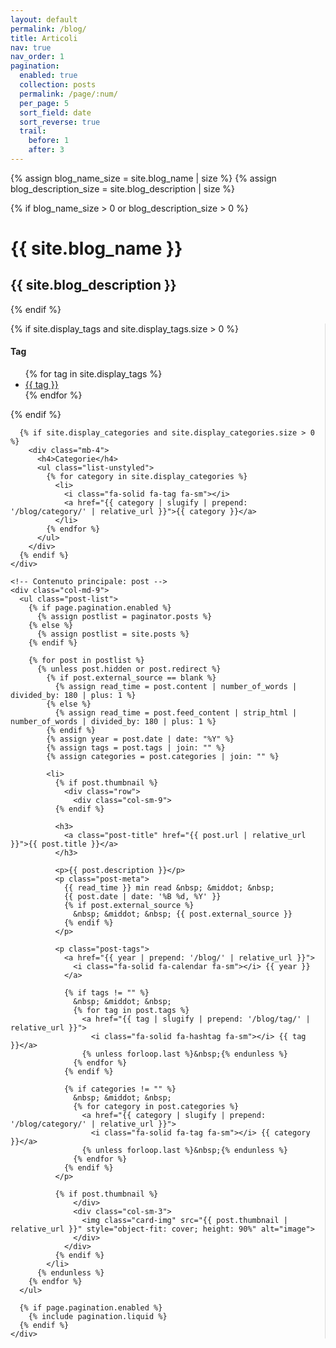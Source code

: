 ```yaml
---
layout: default
permalink: /blog/
title: Articoli
nav: true
nav_order: 1
pagination:
  enabled: true
  collection: posts
  permalink: /page/:num/
  per_page: 5
  sort_field: date
  sort_reverse: true
  trail:
    before: 1
    after: 3
---
```


<div class="post">

  {% assign blog_name_size = site.blog_name | size %}
  {% assign blog_description_size = site.blog_description | size %}

  {% if blog_name_size > 0 or blog_description_size > 0 %}
    <div class="header-bar">
      <h1>{{ site.blog_name }}</h1>
      <h2>{{ site.blog_description }}</h2>
    </div>
  {% endif %}

  <div class="row">
    <!-- Sidebar sinistra -->
    <div class="col-md-3 mb-4" style="border-right: 1px solid #ddd; padding-right: 1rem;">
      {% if site.display_tags and site.display_tags.size > 0 %}
        <div class="mb-4">
          <h4>Tag</h4>
          <ul class="list-unstyled">
            {% for tag in site.display_tags %}
              <li>
                <i class="fa-solid fa-hashtag fa-sm"></i>
                <a href="{{ tag | slugify | prepend: '/blog/tag/' | relative_url }}">{{ tag }}</a>
              </li>
            {% endfor %}
          </ul>
        </div>
      {% endif %}

      {% if site.display_categories and site.display_categories.size > 0 %}
        <div class="mb-4">
          <h4>Categorie</h4>
          <ul class="list-unstyled">
            {% for category in site.display_categories %}
              <li>
                <i class="fa-solid fa-tag fa-sm"></i>
                <a href="{{ category | slugify | prepend: '/blog/category/' | relative_url }}">{{ category }}</a>
              </li>
            {% endfor %}
          </ul>
        </div>
      {% endif %}
    </div>

    <!-- Contenuto principale: post -->
    <div class="col-md-9">
      <ul class="post-list">
        {% if page.pagination.enabled %}
          {% assign postlist = paginator.posts %}
        {% else %}
          {% assign postlist = site.posts %}
        {% endif %}

        {% for post in postlist %}
          {% unless post.hidden or post.redirect %}
            {% if post.external_source == blank %}
              {% assign read_time = post.content | number_of_words | divided_by: 180 | plus: 1 %}
            {% else %}
              {% assign read_time = post.feed_content | strip_html | number_of_words | divided_by: 180 | plus: 1 %}
            {% endif %}
            {% assign year = post.date | date: "%Y" %}
            {% assign tags = post.tags | join: "" %}
            {% assign categories = post.categories | join: "" %}

            <li>
              {% if post.thumbnail %}
                <div class="row">
                  <div class="col-sm-9">
              {% endif %}

              <h3>
                <a class="post-title" href="{{ post.url | relative_url }}">{{ post.title }}</a>
              </h3>

              <p>{{ post.description }}</p>
              <p class="post-meta">
                {{ read_time }} min read &nbsp; &middot; &nbsp;
                {{ post.date | date: '%B %d, %Y' }}
                {% if post.external_source %}
                  &nbsp; &middot; &nbsp; {{ post.external_source }}
                {% endif %}
              </p>

              <p class="post-tags">
                <a href="{{ year | prepend: '/blog/' | relative_url }}">
                  <i class="fa-solid fa-calendar fa-sm"></i> {{ year }}
                </a>

                {% if tags != "" %}
                  &nbsp; &middot; &nbsp;
                  {% for tag in post.tags %}
                    <a href="{{ tag | slugify | prepend: '/blog/tag/' | relative_url }}">
                      <i class="fa-solid fa-hashtag fa-sm"></i> {{ tag }}</a>
                    {% unless forloop.last %}&nbsp;{% endunless %}
                  {% endfor %}
                {% endif %}

                {% if categories != "" %}
                  &nbsp; &middot; &nbsp;
                  {% for category in post.categories %}
                    <a href="{{ category | slugify | prepend: '/blog/category/' | relative_url }}">
                      <i class="fa-solid fa-tag fa-sm"></i> {{ category }}</a>
                    {% unless forloop.last %}&nbsp;{% endunless %}
                  {% endfor %}
                {% endif %}
              </p>

              {% if post.thumbnail %}
                  </div>
                  <div class="col-sm-3">
                    <img class="card-img" src="{{ post.thumbnail | relative_url }}" style="object-fit: cover; height: 90%" alt="image">
                  </div>
                </div>
              {% endif %}
            </li>
          {% endunless %}
        {% endfor %}
      </ul>

      {% if page.pagination.enabled %}
        {% include pagination.liquid %}
      {% endif %}
    </div>
  </div>
</div>

